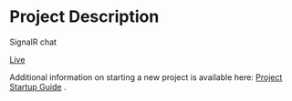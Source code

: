 Project Description
===================

SignalR chat

[Live](http://jowalva.ddns.net/cdf54chat)

Additional information on starting a new project is available here: [Project Startup Guide]() .
